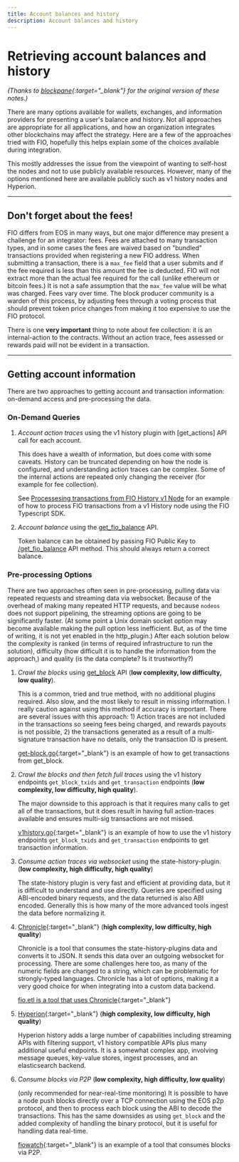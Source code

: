 ```yaml
---
title: Account balances and history
description: Account balances and history
---
```


# Retrieving account balances and history

*(Thanks to [blockpane](https://github.com/fioprotocol/fio-go/tree/master/_example/_blocks){:target="_blank"} for the original version of these notes.)*

There are many options available for wallets, exchanges, and information providers for presenting a user's balance and history. Not all approaches are appropriate for all applications, and how an organization integrates other blockchains may affect the strategy. Here are a few of the approaches tried with FIO, hopefully this helps explain some of the choices available during integration.

This mostly addresses the issue from the viewpoint of wanting to self-host the nodes and not to use publicly available resources. However, many of the options mentioned here are available publicly such as v1 history nodes and Hyperion.

---
## Don't forget about the fees!

FIO differs from EOS in many ways, but one major difference may present a challenge for an integrator: fees. Fees are attached to many transaction types, and in some cases the fees are waived based on "bundled" transactions provided when registering a new FIO address. When submitting a transaction, there is a `max_fee` field that a user submits and if the fee required is less than this amount the fee is deducted. FIO will not extract more than the actual fee required for the call (unlike ethereum or bitcoin fees.) It is not a safe assumption that the `max_fee` value will be what was charged. Fees vary over time. The block producer community is a warden of this process, by adjusting fees through a voting process that should prevent token price changes from making it too expensive to use the FIO protocol.

There is one **very important** thing to note about fee collection: it is an internal-action to the contracts. Without an action trace, fees assessed or rewards paid will not be evident in a transaction.

---
## Getting account information

There are two approaches to getting account and transaction information: on-demand access and pre-processing the data.

### On-Demand Queries

1. *Account action traces* using the v1 history plugin with [get_actions] API call for each account. 
 
   This does have a wealth of information, but does come with some caveats. History can be truncated depending on how the node is configured, and understanding action traces can be complex. Some of the internal actions are repeated only changing the receiver (for example for fee collection).

   See [Processesing transactions from FIO History v1 Node](https://github.com/fioprotocol/fiosdk_typescript/tree/master/examples/FioTransactionHistory) for an example of how to process FIO transactions from a v1 History node using the FIO Typescript SDK.

2. *Account balance* using the [get_fio_balance]({{site.baseurl}}/pages/api/fio-api/#post-/get_fio_balance) API. 
   
   Token balance can be obtained by passing FIO Public Key to [/get_fio_balance]({{site.baseurl}}/docs/how-to/actor-account) API method. This should always return a correct balance.

### Pre-processing Options

There are two approaches often seen in pre-processing, pulling data via repeated requests and streaming data via websocket. Because of the overhead of making many repeated HTTP requests, and because `nodeos` does not support pipelining, the streaming options are going to be significantly faster. (At some point a Unix domain socket option may become available making the pull option less inefficient. But, as of the time of writing, it is not yet enabled in the http_plugin.) After each solution below the complexity is ranked (in terms of required infrastructure to run the solution), difficulty (how difficult it is to handle the information from the approach,) and quality (is the data complete? Is it trustworthy?)

1. *Crawl the blocks* using [get_block]({{site.baseurl}}/pages/api/fio-api/#post-/get_block) API (**low complexity, low difficulty, low quality**). 
   
   This is a common, tried and true method, with no additional plugins required. Also slow, and the most likely to result in missing information. I really caution against using this method if accuracy is important.  There are several issues with this approach: 1) Action traces are not included in the transactions so seeing fees being charged, and rewards payouts is not possible, 2) the transactions generated as a result of a multi-signature transaction have no details, only the transaction ID is present. 

   [get-block.go](https://github.com/fioprotocol/fio-go/blob/master/_example/_blocks/get-block.go){:target="_blank"}  is an example of how to get transactions from get_block.

2. *Crawl the blocks and then fetch full traces* using the v1 history endpoints `get_block_txids` and `get_transaction` endpoints (**low complexity, low difficulty, high quality**). 
   
   The major downside to this approach is that it requires many calls to get all of the transactions, but it does result in having full action-traces available and ensures multi-sig transactions are not missed. 

   [v1history.go](https://github.com/fioprotocol/fio-go/blob/master/_example/_blocks/v1history.go){:target="_blank"} is an example of how to use the v1 history endpoints `get_block_txids` and `get_transaction` endpoints to get transaction information.

3. *Consume action traces via websocket* using the state-history-plugin. (**low complexity, high difficulty, high quality**)
   
   The state-history plugin is very fast and efficient at providing data, but it is difficult to understand and use directly. Queries are specified using ABI-encoded binary requests, and the data returned is also ABI encoded. Generally this is how many of the more advanced tools ingest the data before normalizing it. 

4. [Chronicle](https://github.com/EOSChronicleProject/eos-chronicle){:target="_blank"} (**high complexity, low difficulty, high quality**)
   
   Chronicle is a tool that consumes the state-history-plugins data and converts it to JSON. It sends this data over an outgoing websocket for processing. There are some challenges here too, as many of the numeric fields are changed to a string, which can be problematic for strongly-typed languages. Chronicle has a lot of options, making it a very good choice for when integrating into a custom data backend. 
   
   [fio.etl is a tool that uses Chronicle](https://github.com/fioprotocol/fio.etl){:target="_blank"}

5. [Hyperion](https://hyperion.docs.eosrio.io/){:target="_blank"} (**high complexity, low difficulty, high quality**)
   
    Hyperion history adds a large number of capabilities including streaming APIs with filtering support, v1 history compatible APIs plus many additional useful endpoints. It is a somewhat complex app, involving message queues, key-value stores, ingest processes, and an elasticsearch backend. 

6. _Consume blocks via P2P_ (**low complexity, high difficulty, low quality**)
   
   (only recommended for near-real-time monitoring) It is possible to have a node push blocks directly over a TCP connection using the EOS p2p protocol, and then to process each block using the ABI to decode the transactions. This has the same downsides as using `get_block` and the added complexity of handling the binary protocol, but it is useful for handling data real-time. 
   
   [fiowatch](https://github.com/blockpane/fiowatch){:target="_blank"} is an example of a tool that consumes blocks via P2P. 
